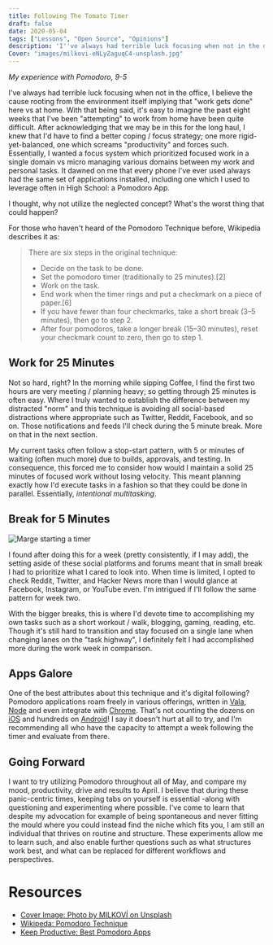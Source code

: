```yaml
---
title: Following The Tomato Timer
draft: false
date: 2020-05-04
tags: ["Lessons", "Open Source", "Opinions"]
description: 'I''ve always had terrible luck focusing when not in the office, I believe the cause rooting from the environment itself implying that "work gets done" here vs at home. With that being said, it''s easy to imagine the past eight weeks that I''ve been "attempting" to work from home have been quite difficult. After acknowledging that we may be in this for the long haul, I knew that I''d have to find a better coping / focus strategy; one more rigid-yet-balanced, one which screams "productivity" and forces such. Essentially, I wanted a focus system which prioritized focused work in a single domain vs micro managing various domains between my work and personal tasks. It dawned on me that every phone I''ve ever used always had the same set of applications installed, including one which I used to leverage often in High School: a Pomodoro App.'
Cover: "images/milkovi-eNLyZaguqC4-unsplash.jpg"
---
```


_My experience with Pomodoro, 9-5_

I've always had terrible luck focusing when not in the office, I believe the cause rooting from the environment itself implying that "work gets done" here vs at home. With that being said, it's easy to imagine the past eight weeks that I've been "attempting" to work from home have been quite difficult. After acknowledging that we may be in this for the long haul, I knew that I'd have to find a better coping / focus strategy; one more rigid-yet-balanced, one which screams "productivity" and forces such. Essentially, I wanted a focus system which prioritized focused work in a single domain vs micro managing various domains between my work and personal tasks. It dawned on me that every phone I've ever used always had the same set of applications installed, including one which I used to leverage often in High School: a Pomodoro App.

I thought, why not utilize the neglected concept? What's the worst thing that could happen?

For those who haven't heard of the Pomodoro Technique before, Wikipedia describes it as:

> There are six steps in the original technique:
>
> - Decide on the task to be done.
> - Set the pomodoro timer (traditionally to 25 minutes).[2]
> - Work on the task.
> - End work when the timer rings and put a checkmark on a piece of paper.[6]
> - If you have fewer than four checkmarks, take a short break (3–5 minutes), then go to step 2.
> - After four pomodoros, take a longer break (15–30 minutes), reset your checkmark count to zero, then go to step 1.

## Work for 25 Minutes

Not so hard, right? In the morning while sipping Coffee, I find the first two hours are very meeting / planning heavy; so getting through 25 minutes is often easy. Where I truly wanted to establish the difference between my distracted "norm" and this technique is avoiding all social-based distractions where appropriate such as Twitter, Reddit, Facebook, and so on. Those notifications and feeds I'll check during the 5 minute break. More on that in the next section.

My current tasks often follow a stop-start pattern, with 5 or minutes of waiting (often much more) due to builds, approvals, and testing. In consequence, this forced me to consider how would I maintain a solid 25 minutes of focused work without losing velocity. This meant planning exactly how I'd execute tasks in a fashion so that they could be done in parallel. Essentially, _intentional multitasking_.

## Break for 5 Minutes

![Marge starting a timer](https://media.giphy.com/media/3orieMd0OXjo8YU7GU/giphy.gif)

I found after doing this for a week (pretty consistently, if I may add), the setting aside of these social platforms and forums meant that in small break I had to prioritize what I cared to look into. When time is limited, I opted to check Reddit, Twitter, and Hacker News more than I would glance at Facebook, Instagram, or YouTube even. I'm intrigued if I'll follow the same pattern for week two.

With the bigger breaks, this is where I'd devote time to accomplishing my own tasks such as a short workout / walk, blogging, gaming, reading, etc. Though it's still hard to transition and stay focused on a single lane when changing lanes on the "task highway", I definitely felt I had accomplished more during the work week in comparison.

## Apps Galore

One of the best attributes about this technique and it's digital following? Pomodoro applications roam freely in various offerings, written in [Vala](https://github.com/codito/gnome-pomodoro), [Node](https://github.com/Splode/pomotroid) and even integrate with [Chrome](https://github.com/schmich/marinara). That's not counting the dozens on [iOS](https://itunes.apple.com/gb/app/focus-keeper-work-study-timer/id830466924?mt=8) and hundreds on [Android](https://play.google.com/store/apps/details?id=com.superelement.pomodoro&hl=en)! I say it doesn't hurt at all to try, and I'm recommending all who have the capacity to attempt a week following the timer and evaluate from there.

## Going Forward

I want to try utilizing Pomodoro throughout all of May, and compare my mood, productivity, drive and results to April. I believe that during these panic-centric times, keeping tabs on yourself is essential -along with questioning and experimenting where possible. I've come to learn that despite my advocation for example of being spontaneous and never fitting the mould where you could instead find the niche which fits you, I am still an individual that thrives on routine and structure. These experiments allow me to learn such, and also enable further questions such as what structures work best, and what can be replaced for different workflows and perspectives.

# Resources

- [Cover Image: Photo by MILKOVÍ on Unsplash](https://unsplash.com/photos/eNLyZaguqC4)
- [Wikipeda: Pomodoro Technique](https://en.wikipedia.org/wiki/Pomodoro_Technique)
- [Keep Productive: Best Pomodoro Apps](https://www.keepproductive.com/blog/best-pomodoro-timers-to-try)
